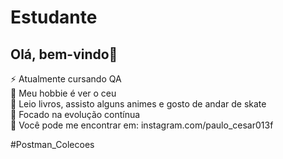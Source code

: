 <h1>Estudante</h1>
<h2>Olá, bem-vindo👋</h2>

<div>⚡ Atualmente cursando QA </div>
<div>🔭 Meu hobbie é ver o ceu</div>
<div>💬 Leio livros, assisto alguns animes e gosto de andar de skate</div>
<div>🎯 Focado na evolução contínua</div>
<div>👀 Você pode me encontrar em: instagram.com/paulo_cesar013f</div>

#Postman_Colecoes
